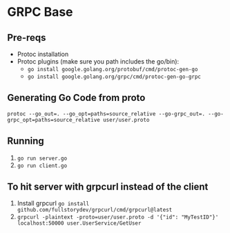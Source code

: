# GRPC Base

## Pre-reqs
- Protoc installation
- Protoc plugins (make sure you path includes the go/bin):
    - `go install google.golang.org/protobuf/cmd/protoc-gen-go`
    - `go install google.golang.org/grpc/cmd/protoc-gen-go-grpc`

## Generating Go Code from proto
`protoc --go_out=. --go_opt=paths=source_relative --go-grpc_out=. --go-grpc_opt=paths=source_relative user/user.proto`

## Running
1. `go run server.go`
2. `go run client.go`

## To hit server with grpcurl instead of the client
1. Install grpcurl `go install github.com/fullstorydev/grpcurl/cmd/grpcurl@latest`
2. `grpcurl -plaintext -proto=user/user.proto -d '{"id": "MyTestID"}' localhost:50000 user.UserService/GetUser`